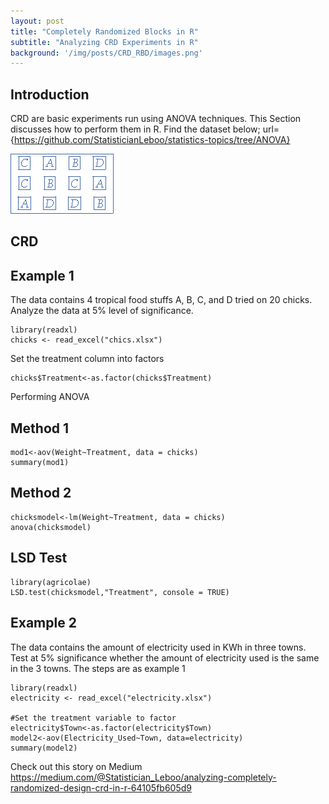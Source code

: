 ```yaml
---
layout: post
title: "Completely Randomized Blocks in R"
subtitle: "Analyzing CRD Experiments in R"
background: '/img/posts/CRD_RBD/images.png'
---
```

## Introduction
CRD are basic experiments run using ANOVA techniques. This Section discusses how to perform them in R.
Find the dataset below;
url={https://github.com/StatisticianLeboo/statistics-topics/tree/ANOVA}

![EXP](/img\posts\CRD_RBD\crd.png)
## CRD 
## Example 1
The data contains 4 tropical food stuffs A, B, C, and D tried on 20 chicks. Analyze the data at 5% level of significance.
```{r}
library(readxl)
chicks <- read_excel("chics.xlsx")
```

Set the treatment column into factors
```{r}
chicks$Treatment<-as.factor(chicks$Treatment)
```
Performing ANOVA
## Method 1
```{r}
mod1<-aov(Weight~Treatment, data = chicks)
summary(mod1)
```

## Method 2
```{r}
chicksmodel<-lm(Weight~Treatment, data = chicks)
anova(chicksmodel)
```
## LSD Test
```{r}
library(agricolae)
LSD.test(chicksmodel,"Treatment", console = TRUE)
```
## Example 2
The data contains the amount of electricity used in KWh in three towns. Test at 5% significance whether the amount of electricity used is the same in the 3 towns.
The steps are as example 1

```{r}
library(readxl)
electricity <- read_excel("electricity.xlsx")

#Set the treatment variable to factor
electricity$Town<-as.factor(electricity$Town)
model2<-aov(Electricity_Used~Town, data=electricity)
summary(model2)
```
Check out this story on Medium
https://medium.com/@Statistician_Leboo/analyzing-completely-randomized-design-crd-in-r-64105fb605d9
